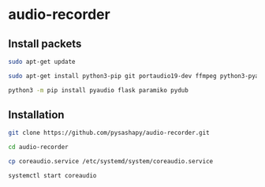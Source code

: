 # audio-recorder

## Install packets
```Bash	
sudo apt-get update
```
```Bash	
sudo apt-get install python3-pip git portaudio19-dev ffmpeg python3-pyaudio python3-flask python3-paramiko python3-pydub
```
```Bash	
python3 -m pip install pyaudio flask paramiko pydub
```
## Installation
```Bash	
git clone https://github.com/pysashapy/audio-recorder.git
```
```Bash
cd audio-recorder
```
```Bash	
cp coreaudio.service /etc/systemd/system/coreaudio.service
```
```Bash	
systemctl start coreaudio
```
